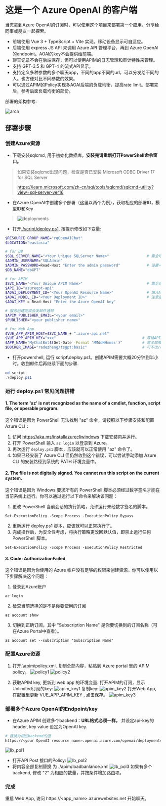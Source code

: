 # 这是一个 Azure OpenAI 的客户端

当您拿到Azure OpenAI的订阅时，可以使用这个项目来部署第一个应用，分享给同事或朋友一起探索。<br/>

- 前端使用 Vue 3 + TypeScript + Vite 实现。移动设备显示可自适应。
- 后端使用 express JS API 来调用 Azure API 管理平台，再到 Azure OpenAI 的endpoint。AOAI的key不会提供给前端。
- 聊天记录不会在后端保存，但可以使用APIM的日志管理和审计特性来管理。
- 支持 GPT-3.5 和 GPT-4 的流式API显示。
- 支持定义多种参数的多个聊天app，不同的app不同的url，可以分发给不同的人。也方便对比不同参数的效果。
- 可以通过APIM的Policy实现多AOAI后端的负载均衡，提高rate limit。部署完后，参考后面负载均衡的部份。

部署的架构参考:

![arch](./images/EnterpriseAOAI-Architecture.png)

## 部署步骤
### 创建Azure资源
- 下载安装sqlcmd, 用于初始化数据库。**安装完请重新打开PowerShell命令窗口。**
> 如果安装sqlcmd出现问题，检查是否已安装 Microsoft ODBC Driver 17 for SQL Server
> 
> https://learn.microsoft.com/zh-cn/sql/tools/sqlcmd/sqlcmd-utility?view=sql-server-ver16
- 在Azure OpenAI中创建多个部署（这里以两个为例），获取相应的部署ID，模型ID和Key
> ![deployments](./images/mutiple%20deployments.png)  
- 打开[./script/deploy.ps1](./script/deploy.ps1), 按提示修改如下变量:

```bash
$RESOURCE_GROUP_NAME="rgOpenAIChat"
$LOCATION="eastasia"

# for DB
$SQL_SERVER_NAME="<Your Unique SQLServer Name>"                 # 需全球唯一
$ADMIN_USERNAME="SQLAdmin"
$ADMIN_PASSWORD=Read-Host "Enter the admin password"            # 设置一个密码，不能太简单
$DB_NAME="dbGPT"

# for APIM
$SVC_NAME="<Your Unique APIM Name>"                             # 需全球唯一
$API_ID="azuregpt-api"
$AOAI_DEPLOYMENT_ID="<Your OpenAI Resource Name>"               # 填入AOAI服务名称
$AOAI_MODEL_ID="<Your Deployment ID>"                           # 注意是部署的名称，可在Azure AI Studio中查看
$AOAI_KEY = Read-Host "Enter the Azure OpenAI key"

# 服务创建完成会发邮件通知
$APIM_PUBLISHER_EMAIL="<your email>"
$PUBLISHER="<your publisher name>"

# for Web App
$VUE_APP_APIM_HOST=$SVC_NAME + ".azure-api.net"
$VUE_APP_APIM_KEY="xxx"                                       # 等待API服务创建完成手动在Portal填写
$APP_NAME="MyChatBot$(Get-Date -Format 'MMddHHmmss')"         # 需全球唯一
$DOCKER_IMAGE="radezheng/tsgpt:basic"                         # 可不改/改为自己的镜像地址
```

- 打开powershell, 运行 script\deploy.ps1。创建APIM需要大概20分钟到半小时。收到邮件后再继续下面的步骤.
```powershell
cd script
.\deploy.ps1
```
### 运行 deploy.ps1 常见问题排错
#### 1. The term 'az' is not recognized as the name of a cmdlet, function, script file, or operable program.
这个错误是因为 PowerShell 无法找到 "az" 命令，请按照以下步骤安装和配置 Azure CLI：  
   
1. 访问 https://aka.ms/installazurecliwindows 下载安装包并运行。  
2. 打开 PowerShell 输入 ```az login``` 以登录到 Azure。
3. 再次运行 `deploy.ps1` 脚本，应该就可以正常使用 "az" 命令了。  
4. 如果已经安装了 Azure CLI 但仍然收到这个错误，可以尝试手动添加 Azure CLI 的安装路径到系统的 PATH 环境变量中。

#### 2. The file is not digitally signed. You cannot run this script on the current system.
这个错误是因为 Windows 要求所有的 PowerShell 脚本必须经过数字签名才能在当前系统上运行。你可以通过运行以下命令来解决该问题：

1. 更改 PowerShell 当前会话的执行策略，允许运行未经数字签名的脚本。
```
Set-ExecutionPolicy -Scope Process -ExecutionPolicy Bypass
```  
2. 重新运行 deploy.ps1 脚本，应该就可以正常执行了。
3. 完成操作后，为安全性考虑，将执行策略更改回默认值，即禁止运行任何 PowerShell 脚本。
```
Set-ExecutionPolicy -Scope Process -ExecutionPolicy Restricted
``` 

#### 3. Code: AuthorizationFailed
这个错误是因为你使用的 Azure 帐户没有足够的权限来创建资源。你可以使用以下步骤解决这个问题：
1. 登录到Azure账户
```
az login  
```
2. 检查当前选择的是不是你要使用的订阅
```
az account show
```  
3. 切换到正确订阅，其中 "Subscription Name" 是你要切换到的订阅名称（可在Azure Portal中查看）。
```
az account set --subscription "Subscription Name"
```

### 配置Azure资源
1. 打开.\apim\policy.xml, 复制全部内容，粘贴到 Azure portal 里的 APIM policy。
 ![policy1](./images/apipolicy1.png)
 ![policy2](./images/apim_policy_2.png)

2. 获取APIM key, 更新到 web app 的环境变量.
 打开APIM的订阅，显示Unlimited订阅的key:
 ![apim_key1](./images/apim_key1.png)
 复制key:
 ![apim_key2](./images/apim_key2.png)
 打开Web App, 在配置里更新 VUE_APP_APIM_KEY , 点击保存。
 ![apim_key3](./images/apim_key3.png)

### 部署多个Azure OpenAI的Endpoint/key
- 在Azure APIM 创建多个backend：**URL格式必须一样。** 并设定api-key的header, key value 设定为OpenAI key.
```bash
# 替换为相应backend的值 
https://<your OpenAI resource name>.openai.azure.com/openai/deployments/<your deployment id>  
```
![lb_pol1](./images/lb_policy_0.png)
- 打开API Post 接口的Policy:
![lb_pol2](./images/lb_policy_1.png)
- 将内容全部复制替换 为 ./apim/loadbanlance.xml
![lb_pol3](./images/lb_policy_2.png)
如果有多个backend, 修改 "2" 为相应的数量，并按条件增加路由项。

### 完成
重启 Web App, 访问 https://<app_name>.azurewebsites.net 开始聊天。


